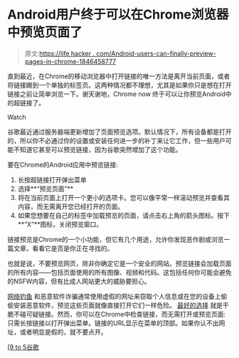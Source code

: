 # Android用户终于可以在Chrome浏览器中预览页面了

> 原文:[https://life hacker . com/Android-users-can-finally-preview-pages-in-chrome-1846458777](https://lifehacker.com/android-users-can-finally-preview-pages-in-chrome-1846458777)

直到最近，在Chrome的移动浏览器中打开链接的唯一方法是离开当前页面，或者将链接踢到一个单独的标签页。这两种情况都不理想，尤其是如果你只是想在打开链接之前让简单浏览一下。谢天谢地，Chrome now 终于可以让你预览Android中的超链接了。

Watch

谷歌最近通过服务器端更新增加了页面预览选项。默认情况下，所有设备都是打开的，所以你不必通过你的设置或安装任何进一步的补丁来让它工作，但一些用户可能不知道它甚至可以预览链接，因为谷歌突然增加了这个功能。

要在Chrome的Android应用中预览链接:

1.  长按超链接打开弹出菜单
2.  选择**“预览页面”**
3.  将在当前页面上打开一个更小的选项卡。您可以像平常一样滚动预览并查看其内容，而无需离开您已经打开的页面。
4.  如果您想要在自己的标签中加载预览的页面，请点击右上角的箭头图标。按下**“X”**图标，关闭预览窗口。

链接预览是Chrome的一个小功能，但它有几个用途，允许你发现恶作剧或浏览一篇文章，看看它是否是你正在寻找的。

也就是说，不要预览网页，除非你确定它是一个安全的网站。预览链接会加载页面的所有内容——包括页面使用的所有图像、视频和代码。这包括任何你可能会避免的NSFW内容，但有比成人网站更大的威胁要担心。

[网络钓鱼](https://lifehacker.com/tag/phishing) 和恶意软件诈骗通常使用虚假的网址来窃取个人信息或在您的设备上偷偷安装恶意软件，预览这些页面就像直接打开它们一样危险。 [最好的选择](https://lifehacker.com/the-complete-guide-to-avoiding-online-scams-for-your-l-5420356) 就是干脆不碰可疑链接。然而，你可以在Chrome中检查链接，而无需打开或预览页面:只需长按链接以打开弹出菜单。链接的URL显示在菜单的顶部。如果你认不出网址，或者明显是假的，就不要点开。

[[9 to 5谷歌](https://9to5google.com/2021/03/10/chrome-android-preview-page/)